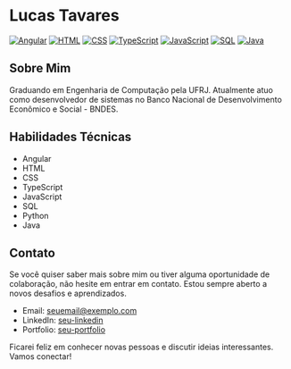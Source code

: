 # Lucas Tavares

[![Angular](https://img.shields.io/badge/Angular-Proficiente-red)](#)
[![HTML](https://img.shields.io/badge/HTML-Proficiente-blue)](#)
[![CSS](https://img.shields.io/badge/CSS-Proficiente-blue)](#)
[![TypeScript](https://img.shields.io/badge/TypeScript-Proficiente-blue)](#)
[![JavaScript](https://img.shields.io/badge/JavaScript-Proficiente-yellow)](#)
[![SQL](https://img.shields.io/badge/SQL-Proficiente-green)](#)
[![Java](https://img.shields.io/badge/Java-Proficiente-orange)](#)


## Sobre Mim

Graduando em Engenharia de Computação pela UFRJ. Atualmente atuo como desenvolvedor de sistemas no Banco Nacional de Desenvolvimento Econômico e Social - BNDES.

## Habilidades Técnicas

- Angular
- HTML
- CSS
- TypeScript
- JavaScript
- SQL
- Python
- Java


## Contato

Se você quiser saber mais sobre mim ou tiver alguma oportunidade de colaboração, não hesite em entrar em contato. Estou sempre aberto a novos desafios e aprendizados.

- Email: seuemail@exemplo.com
- LinkedIn: [seu-linkedin](link-do-linkedin)
- Portfolio: [seu-portfolio](link-do-portfolio)

Ficarei feliz em conhecer novas pessoas e discutir ideias interessantes. Vamos conectar!
